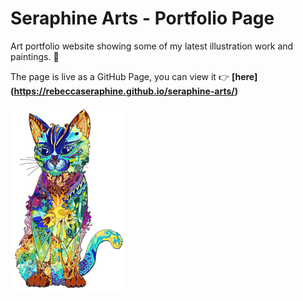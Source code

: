 # Seraphine Arts - Portfolio Page

Art portfolio website showing some of my latest illustration work and paintings. :art:

The page is live as a GitHub Page, you can view it :point_right: **[here] (https://rebeccaseraphine.github.io/seraphine-arts/)**

![Cat Illustration by Seraphine Arts](/public/images/cat-illustration-by-seraphine.png)
